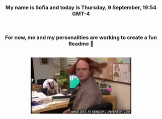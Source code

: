 


<div align="center">
<h3 >My name is Sofia and today is Thursday, 9 September, 19:54 GMT-4</h3><br>
<h3 >For now, me and my personalities are working to create a fun Readme 👋
</h3><br>
<img src='img/dwight.gif' alt='working...'/>
</div>
